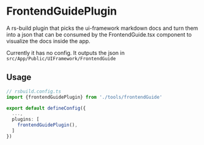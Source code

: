 # FrontendGuidePlugin

A rs-build plugin that picks the ui-framework markdown docs and turn them into a json that can be consumed by the FrontendGuide.tsx component to visualize the docs inside the app.


Currently it has no config. It outputs the json in 
`src/App/Public/UIFramework/FrontendGuide`

## Usage

```ts
// rsbuild.config.ts
import {frontendGuidePlugin} from './tools/frontendGuide'

export default defineConfig({
  ...,
  plugins: [
    frontendGuidePlugin(),
  ]
})
```